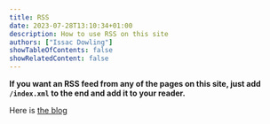 ```yaml
---
title: RSS
date: 2023-07-28T13:10:34+01:00
description: How to use RSS on this site
authors: ["Issac Dowling"]
showTableOfContents: false
showRelatedContent: false
---
```



**If you want an RSS feed from any of the pages on this site, just add `/index.xml` to the end and add it to your reader.**

Here is [the blog](https://issacdowling.com/posts/blog/index.xml)